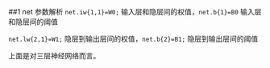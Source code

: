 ##1 net 参数解析
`net.iw{1,1}=W0;` 输入层和隐层间的权值，`net.b{1}=B0` 输入层和隐层间的阈值

`net.lw{2,1}=W1;` 隐层到输出层间的权值，`net.b{2}=B1;` 隐层到输出层间的阈值

上面是对三层神经网络而言。